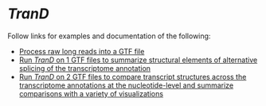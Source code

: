 # _TranD_

Follow links for examples and documentation of the following:

* [Process raw long reads into a GTF file](process_raw_long_reads_into_gtf)
* [Run _TranD_ on 1 GTF files to summarize structural elements of alternative splicing of the transcriptome annotation](1_gtf_trand)
* [Run _TranD_ on 2 GTF files to compare transcript structures across the transcriptome annotations at the nucleotide-level and summarize comparisons with a variety of visualizations](2_gtf_trand)
